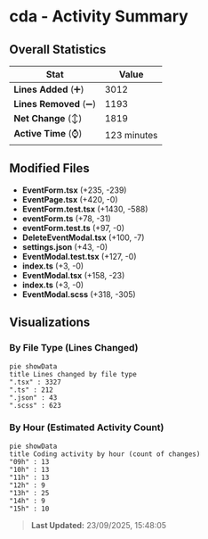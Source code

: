 # cda - Activity Summary 

## Overall Statistics

| Stat                   | Value                                                             |
| ---------------------- | ----------------------------------------------------------------- |
| **Lines Added** (➕)   | 3012                                          |
| **Lines Removed** (➖) | 1193                                        |
| **Net Change** (↕)    | 1819                |
| **Active Time** (⌚)   | 123 minutes |


## Modified Files
- **EventForm.tsx** (+235, -239)
- **EventPage.tsx** (+420, -0)
- **EventForm.test.tsx** (+1430, -588)
- **eventForm.ts** (+78, -31)
- **eventForm.test.ts** (+97, -0)
- **DeleteEventModal.tsx** (+100, -7)
- **settings.json** (+43, -0)
- **EventModal.test.tsx** (+127, -0)
- **index.ts** (+3, -0)
- **EventModal.tsx** (+158, -23)
- **index.ts** (+3, -0)
- **EventModal.scss** (+318, -305)

## Visualizations

### By File Type (Lines Changed)

```mermaid
pie showData
title Lines changed by file type
".tsx" : 3327
".ts" : 212
".json" : 43
".scss" : 623
```

### By Hour (Estimated Activity Count)

```mermaid
pie showData
title Coding activity by hour (count of changes)
"09h" : 13
"10h" : 13
"11h" : 13
"12h" : 9
"13h" : 25
"14h" : 9
"15h" : 10
```


> **Last Updated:** 23/09/2025, 15:48:05